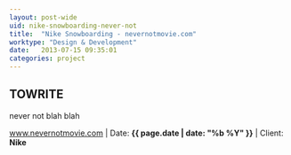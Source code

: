 ```yaml
---
layout: post-wide
uid: nike-snowboarding-never-not
title:  "Nike Snowboarding - nevernotmovie.com"
worktype: "Design & Development"
date:   2013-07-15 09:35:01
categories: project
---
```


<h2>TOWRITE</h2>

<p>
	never not blah blah
</p>

<p class="meta"><a href="http://www.nevernotmovie.com">www.nevernotmovie.com</a> | Date: <strong>{{ page.date | date: "%b %Y" }}</strong> | Client: <strong>Nike</strong></p>


